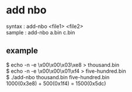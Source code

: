 add nbo
=====

syntax : add-nbo \<file1\> \<file2\>   
sample : add-nbo a.bin c.bin   

## example
$ echo -n -e \\x00\\x00\\x03\\xe8 > thousand.bin   
$ echo -n -e \\x00\\x00\\x01\\xf4 > five-hundred.bin   
$ ./add-nbo thousand.bin five-hundred.bin   
1000(0x3e8) + 500(0x1f4) = 1500(0x5dc)   
